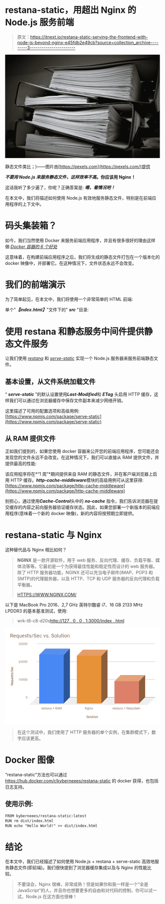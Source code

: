 # restana-static，用超出 Nginx 的 Node.js 服务前端

> 原文：<https://itnext.io/restana-static-serving-the-frontend-with-node-js-beyond-nginx-e45fdb2e49cb?source=collection_archive---------3----------------------->

![](img/069f138d6bea531fe26848202c7f5d9f.png)

静态文件类比；)——图片由[https://pexels.com](https://pexels.com/)提供

***不要用 Node.js 来服务静态文件，这样效率不高*。你应该用 Nginx！**

这话我听了多少遍了，你呢？正确答案是:
***嗯，看情况吧！***

在本文中，我们将描述如何使用 Node.js 有效地服务静态文件，特别是在前端应用程序的上下文中。

# 码头集装箱？

如今，我们当然使用 Docker 来服务前端应用程序，并且有很多很好的理由这样做:[*Docker 容器的 6 个好处*](https://www.kiratech.it/en/blog/the-6-benefits-of-docker-container)

这意味着，在构建前端应用程序之后，我们将生成的静态文件打包在一个版本化的 docker 映像中，并部署它。在这种情况下，文件状态永远不会改变。

# 我们的前端演示

为了简单起见，在本文中，我们将使用一个非常简单的 HTML 前端:

单个"***【index.html】***"文件下的" ***src*** "目录:

# 使用 restana 和静态服务中间件提供静态文件服务

让我们使用 [*restana*](https://www.npmjs.com/package/restana) 和 [*serve-static*](https://www.npmjs.com/package/serve-static) 实现一个 Node.js 服务器来服务前端静态文件。

## 基本设置，从文件系统加载文件

“ ***serve-static*** ”的默认设置使用***Last-Modified***和 ***ETag*** 头启用 HTTP 缓存，这样我们可以通过在浏览器缓存中保存文件副本来减少网络开销。

这里描述了可用的配置选项和高级用例:[https://www.npmjs.com/package/serve-static](https://www.npmjs.com/package/serve-static)

## 从 RAM 提供文件

正如我们提到的，如果您使用 docker 容器来公开您的前端应用程序，您可能还会发现您的文件永远不会改变。在这种情况下，我们可以直接从 RAM 提供文件，并提供最高的性能:

该应用程序将在*“1 周”*期间提供来自 RAM 的静态文件，并在客户端浏览器上启用 HTTP 缓存。***http-cache-middleware***模块的高级用例可从这里获得:[https://www.npmjs.com/package/http-cache-middleware](https://www.npmjs.com/package/http-cache-middleware)

别担心，通过使用***Cache-Control***头中的 ***no-cache*** 指令，我们告诉浏览器在提交缓存的内容之前向服务器验证缓存状态。因此，如果您部署一个新版本的前端应用程序(意味着一个新的 docker 映像)，新的内容将按预期立即提供。

# restana-static 与 Nginx

这种替代品与 Nginx 相比如何？

> **NGINX** 是一款开源软件，用于 web 服务、反向代理、缓存、负载平衡、媒体流等等。它最初是一个为获得最佳性能和稳定性而设计的 web 服务器。除了 HTTP 服务器功能，NGINX 还可以充当电子邮件(IMAP、POP3 和 SMTP)的代理服务器，以及 HTTP、TCP 和 UDP 服务器的反向代理和负载平衡器。
> 
> [HTTPS://WWW.NGINX.COM/](https://www.nginx.com/)

以下是 MacBook Pro 2016、2,7 GHz 英特尔酷睿 i7、16 GB 2133 MHz LPDDR3 的基本基准测试，使用:

> wrk-t8-c8-d20s[http://127 . 0 . 0 . 1:3000/index . html](http://127.0.0.1:3000/index.html)

![](img/aecb98457f75ebe67096d90097846897.png)

> 在这个测试中，我们使用了 HTTP 服务器的单个实例，在集群模式下，数字应该更高。

# Docker 图像

“restana-static”方法也可以通过 https://hub.docker.com/r/kyberneees/restana-static 的 docker 获得，也包括日志支持。

## 使用示例:

```
FROM kyberneees/restana-static:latest
RUN rm dist/index.html
RUN echo "Hello World!" >> dist/index.html
```

# 结论

在本文中，我们已经描述了如何使用 Node.js + restana + serve-static 高效地服务静态文件(即前端)。我们很快提到了浏览器缓存集成以及与 Nginx 的性能比较。

> 不要误会，Nginx 很棒，非常成熟！但是如果你和我一样是一个“全是 JavaScript”的人，并且你也想要更多的自由和对代码的控制，你可以试一试，Node.js 在这方面也很棒！